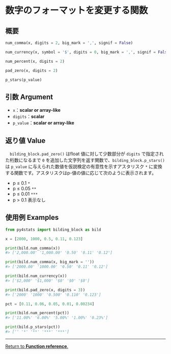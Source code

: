 # 数字のフォーマットを変更する関数

## 概要


``` python
num_comma(x, digits = 2, big_mark = ',', signif = False)

num_currency(x, symbol = '$', digits = 0, big_mark = ',', signif = False)

num_percent(x, digits = 2)

pad_zero(x, digits = 2)

p_stars(p_value)
```

## 引数 Argument

- `x`：**scalar or array-like**</br>
- `digits`：**scalar**</br>
- `p_value`：**scalar or array-like**</br>


## 返り値 Value

　`bilding_block.pad_zero()` はfloat 値に対して少数部分が `digits` で指定された桁数になるまで `0` を追加した文字列を返す関数で、`bilding_block.p_stars()` は `p_value` に与えられた数値を仮説検定の有意性を示すアスタリスク `*` に変換する関数です。アスタリスクはp-値の値に応じて次のように表示されます。

- p ≤ 0.1 `*`
- p ≤ 0.05 `**`
- p ≤ 0.01 `***`
- p > 0.1 表示なし

## 使用例 Examples

```python
from py4stats import bilding_block as bild

x = [2000, 1000, 0.5, 0.11, 0.123]

print(bild.num_comma(x))
#> ['2,000.00' '1,000.00' '0.50' '0.11' '0.12']

print(bild.num_comma(x, big_mark = ''))
#> ['2000.00' '1000.00' '0.50' '0.11' '0.12']

print(bild.num_currency(x))
#> ['$2,000' '$1,000' '$0' '$0' '$0']

print(bild.pad_zero(x, digits = 3))
#> ['2000' '1000' '0.500' '0.110' '0.123']
```

```python
pct = [0.11, 0.06, 0.05, 0.01, 0.00234]

print(bild.num_percent(pct))
#> ['11.00%' '6.00%' '5.00%' '1.00%' '0.23%']

print(bild.p_stars(pct))
#> ['' '*' '**' '***' '***']
```

***
[Return to **Function reference**.](https://github.com/Hirototensho/Py4Stats/blob/main/reference.md)
